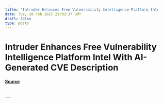 ```yaml
---
title: "Intruder Enhances Free Vulnerability Intelligence Platform Intel With AI-Generated CVE Description"
date: Tue, 18 Feb 2025 21:03:37 GMT
draft: false
type: posts
---
```

# Intruder Enhances Free Vulnerability Intelligence Platform Intel With AI-Generated CVE Description









#### [Source](https://hackernoon.com/intruder-enhances-free-vulnerability-intelligence-platform-intel-with-ai-generated-cve-description?source=rss)

<br/>
---
